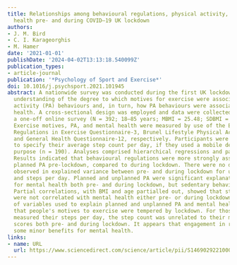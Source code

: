 ```yaml
---
title: Relationships among behavioural regulations, physical activity, and mental
  health pre- and during COVID–19 UK lockdown
authors:
- J. M. Bird
- C. I. Karageorghis
- M. Hamer
date: '2021-01-01'
publishDate: '2024-04-02T13:13:18.540099Z'
publication_types:
- article-journal
publication: '*Psychology of Sport and Exercise*'
doi: 10.1016/j.psychsport.2021.101945
abstract: A nationwide survey was conducted during the first UK lockdown to further
  understanding of the degree to which motives for exercise were associated with physical
  activity (PA) behaviours and, in turn, how PA behaviours were associated with mental
  health. A cross-sectional design was employed and data were collected by use of
  a one-off online survey (N = 392; 18–85 years; MBMI = 25.48; SDBMI = 5.05; 314 women).
  Exercise motives, PA, and mental health were measured by use of the Behavioural
  Regulations in Exercise Questionnaire-3, Brunel Lifestyle Physical Activity Questionnaire,
  and General Health Questionnaire-12, respectively. Participants were also asked
  to specify their average step count per day, if they used a mobile device for this
  purpose (n = 190). Analyses comprised hierarchical regressions and partial correlations.
  Results indicated that behavioural regulations were more strongly associated with
  planned PA pre-lockdown, compared to during lockdown. There were no differences
  observed in explained variance between pre- and during lockdown for unplanned PA
  and steps per day. Planned and unplanned PA were significant explanatory variables
  for mental health both pre- and during lockdown, but sedentary behaviour was not.
  Partial correlations, with BMI and age partialled out, showed that steps per day
  were not correlated with mental health either pre- or during lockdown. The range
  of variables used to explain planned and unplanned PA and mental health suggest
  that people's motives to exercise were tempered by lockdown. For those who routinely
  measured their steps per day, the step count was unrelated to their mental health
  scores both pre- and during lockdown. It appears that engagement in regular PA confers
  some minor benefits for mental health.
links:
- name: URL
  url: https://www.sciencedirect.com/science/article/pii/S1469029221000637
---
```

